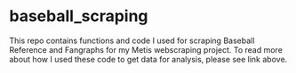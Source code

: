 # baseball_scraping

This repo contains functions and code I used for scraping Baseball Reference and Fangraphs for my Metis webscraping project. To read more about how I used these code to get data for analysis, please see link above.